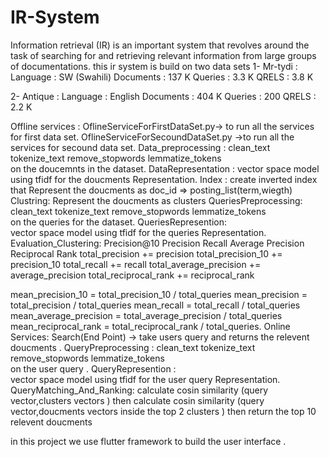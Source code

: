 # IR-System
Information retrieval (IR) is an important system that revolves around the task of searching for and retrieving relevant information from large groups of documentations.
this ir system is build on two data sets 
1-	Mr-tydi :
Language : SW (Swahili)
Documents : 137 K 
Queries : 3.3 K
QRELS : 3.8 K

2-	Antique :
Language : English
Documents : 404 K 
Queries : 200
QRELS : 2.2 K


Offline services :
OflineServiceForFirstDataSet.py-> to run all the services for first data set.
OflineServiceForSecoundDataSet.py ->to run all the services for secound data set.
Data_preprocessing :
   clean_text
   tokenize_text
   remove_stopwords
   lemmatize_tokens   
   on the doucemnts in the dataset.
DataRepresentation :
vector space model using tfidf for the doucments Representation.
Index :
create inverted index that Represent the doucments as doc_id => posting_list(term,wiegth)
Clustring:
Represent the doucments as clusters 
QueriesPreprocessing:
      clean_text
      tokenize_text
      remove_stopwords
      lemmatize_tokens   
      on the queries for the dataset.
QueriesRepresention:   
vector space model using tfidf for the queries Representation.  
Evaluation_Clustering:
        Precision@10
        Precision
        Recall
        Average Precision
        Reciprocal Rank
        total_precision += precision
        total_precision_10 += precision_10
        total_recall += recall
        total_average_precision += average_precision
        total_reciprocal_rank += reciprocal_rank
       
   mean_precision_10 = total_precision_10 / total_queries
   mean_precision = total_precision / total_queries
   mean_recall = total_recall / total_queries
   mean_average_precision = total_average_precision / total_queries
   mean_reciprocal_rank = total_reciprocal_rank / total_queries.
Online Services:
Search(End Point) -> take users query and returns the relevent doucments .
QueryPreprocessing :
     clean_text
      tokenize_text
      remove_stopwords
      lemmatize_tokens   
      on the user query .
QueryRepresention :    
vector space model using tfidf for the user query Representation.  
QueryMatching_And_Ranking:
calculate cosin similarity (query vector,clusters vectors )
then calculate cosin similarity (query vector,doucments vectors inside the top 2 clusters )
then return the top 10 relevent doucments

in this project we use flutter framework to build the user interface .



